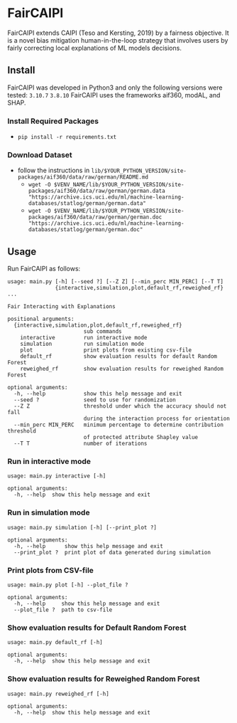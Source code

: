 # FairCAIPI
FairCAIPI extends CAIPI (Teso and Kersting, 2019) by a fairness objective. It is a novel bias mitigation
human-in-the-loop strategy that involves users by fairly correcting local explanations of ML models decisions.
## Install
FairCAIPI was developed in Python3 and only the following versions were 
tested:
`3.10.7`
`3.8.10`
FairCAIPI uses the frameworks aif360, modAL, and SHAP.

### Install Required Packages
- `pip install -r requirements.txt`

### Download Dataset

- follow the instructions in `lib/$YOUR_PYTHON_VERSION/site-packages/aif360/data/raw/german/README.md`
  - `wget -O $VENV_NAME/lib/$YOUR_PYTHON_VERSION/site-packages/aif360/data/raw/german/german.data "https://archive.ics.uci.edu/ml/machine-learning-databases/statlog/german/german.data"`
  - `wget -O $VENV_NAME/lib/$YOUR_PYTHON_VERSION/site-packages/aif360/data/raw/german/german.doc "https://archive.ics.uci.edu/ml/machine-learning-databases/statlog/german/german.doc"`

## Usage

Run FairCAIPI as follows: 
```
usage: main.py [-h] [--seed ?] [--Z Z] [--min_perc MIN_PERC] [--T T]
               {interactive,simulation,plot,default_rf,reweighed_rf} ...

Fair Interacting with Explanations

positional arguments:
  {interactive,simulation,plot,default_rf,reweighed_rf}
                        sub commands
    interactive         run interactive mode
    simulation          run simulation mode
    plot                print plots from existing csv-file
    default_rf          show evaluation results for default Random Forest
    reweighed_rf        show evaluation results for reweighed Random Forest

optional arguments:
  -h, --help            show this help message and exit
  --seed ?              seed to use for randomization
  --Z Z                 threshold under which the accuracy should not fall
                        during the interaction process for orientation
  --min_perc MIN_PERC   minimum percentage to determine contribution threshold
                        of protected attribute Shapley value
  --T T                 number of iterations
```
### Run in interactive mode
```
usage: main.py interactive [-h]

optional arguments:
  -h, --help  show this help message and exit
```

### Run in simulation mode 
```
usage: main.py simulation [-h] [--print_plot ?]

optional arguments:
  -h, --help      show this help message and exit
  --print_plot ?  print plot of data generated during simulation
```

### Print plots from CSV-file 

```
usage: main.py plot [-h] --plot_file ?

optional arguments:
  -h, --help     show this help message and exit
  --plot_file ?  path to csv-file
```

### Show evaluation results for Default Random Forest
```
usage: main.py default_rf [-h]

optional arguments:
  -h, --help  show this help message and exit
```
### Show evaluation results for Reweighed Random Forest
```
usage: main.py reweighed_rf [-h]

optional arguments:
  -h, --help  show this help message and exit
```



